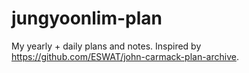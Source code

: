 # jungyoonlim-plan
My yearly + daily plans and notes. Inspired by https://github.com/ESWAT/john-carmack-plan-archive.
